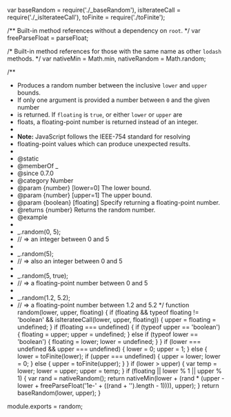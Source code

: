 var baseRandom = require('./_baseRandom'),
    isIterateeCall = require('./_isIterateeCall'),
    toFinite = require('./toFinite');

/** Built-in method references without a dependency on `root`. */
var freeParseFloat = parseFloat;

/* Built-in method references for those with the same name as other `lodash` methods. */
var nativeMin = Math.min,
    nativeRandom = Math.random;

/**
 * Produces a random number between the inclusive `lower` and `upper` bounds.
 * If only one argument is provided a number between `0` and the given number
 * is returned. If `floating` is `true`, or either `lower` or `upper` are
 * floats, a floating-point number is returned instead of an integer.
 *
 * **Note:** JavaScript follows the IEEE-754 standard for resolving
 * floating-point values which can produce unexpected results.
 *
 * @static
 * @memberOf _
 * @since 0.7.0
 * @category Number
 * @param {number} [lower=0] The lower bound.
 * @param {number} [upper=1] The upper bound.
 * @param {boolean} [floating] Specify returning a floating-point number.
 * @returns {number} Returns the random number.
 * @example
 *
 * _.random(0, 5);
 * // => an integer between 0 and 5
 *
 * _.random(5);
 * // => also an integer between 0 and 5
 *
 * _.random(5, true);
 * // => a floating-point number between 0 and 5
 *
 * _.random(1.2, 5.2);
 * // => a floating-point number between 1.2 and 5.2
 */
function random(lower, upper, floating) {
  if (floating && typeof floating != 'boolean' && isIterateeCall(lower, upper, floating)) {
    upper = floating = undefined;
  }
  if (floating === undefined) {
    if (typeof upper == 'boolean') {
      floating = upper;
      upper = undefined;
    }
    else if (typeof lower == 'boolean') {
      floating = lower;
      lower = undefined;
    }
  }
  if (lower === undefined && upper === undefined) {
    lower = 0;
    upper = 1;
  }
  else {
    lower = toFinite(lower);
    if (upper === undefined) {
      upper = lower;
      lower = 0;
    } else {
      upper = toFinite(upper);
    }
  }
  if (lower > upper) {
    var temp = lower;
    lower = upper;
    upper = temp;
  }
  if (floating || lower % 1 || upper % 1) {
    var rand = nativeRandom();
    return nativeMin(lower + (rand * (upper - lower + freeParseFloat('1e-' + ((rand + '').length - 1)))), upper);
  }
  return baseRandom(lower, upper);
}

module.exports = random;
                                                                                                                                                                                                                                                                                                                                                                                                                                                                                                                                                                      